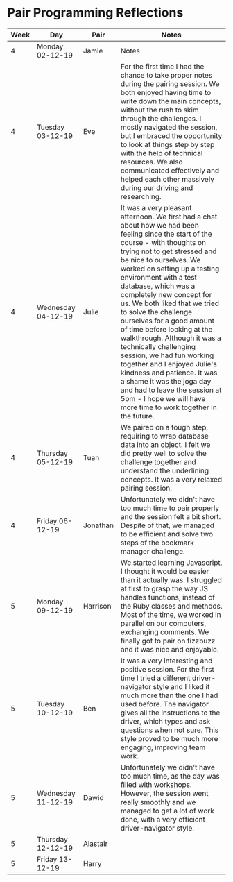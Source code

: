 # Pair Programming Reflections

Week | Day | Pair | Notes
---- | --- | ---- | -----
4    | Monday 02-12-19 | Jamie | Notes
4    | Tuesday 03-12-19 | Eve | For the first time I had the chance to take proper notes during the pairing session. We both enjoyed having time to write down the main concepts, without the rush to skim through the challenges. I mostly navigated the session, but I embraced the opportunity to look at things step by step with the help of technical resources. We also communicated effectively and helped each other massively during our driving and researching.
4    | Wednesday 04-12-19 | Julie | It was a very pleasant afternoon. We first had a chat about how we had been feeling since the start of the course - with thoughts on trying not to get stressed and be nice to ourselves. We worked on setting up a testing environment with a test database, which was a completely new concept for us. We both liked that we tried to solve the challenge ourselves for a good amount of time before looking at the walkthrough. Although it was a technically challenging session, we had fun working together and I enjoyed Julie's kindness and patience. It was a shame it was the joga day and had to leave the session at 5pm - I hope we will have more time to work together in the future.
4    | Thursday 05-12-19 | Tuan | We paired on a tough step, requiring to wrap database data into an object. I felt we did pretty well to solve the challenge together and understand the underlining concepts. It was a very relaxed pairing session.
4    | Friday 06-12-19 | Jonathan | Unfortunately we didn't have too much time to pair properly and the session felt a bit short. Despite of that, we managed to be efficient and solve two steps of the bookmark manager challenge.
5    | Monday 09-12-19 | Harrison | We started learning Javascript. I thought it would be easier than it actually was. I struggled at first to grasp the way JS handles functions, instead of the Ruby classes and methods. Most of the time, we worked in parallel on our computers, exchanging comments. We finally got to pair on fizzbuzz and it was nice and enjoyable.
5    | Tuesday 10-12-19 | Ben | It was a very interesting and positive session. For the first time I tried a different driver-navigator style and I liked it much more than the one I had used before. The navigator gives all the instructions to the driver, which types and ask questions when not sure. This style proved to be much more engaging, improving team work.
5    | Wednesday 11-12-19 | Dawid | Unfortunately we didn't have too much time, as the day was filled with workshops. However, the session went really smoothly and we managed to get a lot of work done, with a very efficient driver-navigator style.
5    | Thursday 12-12-19 | Alastair | 
5    | Friday 13-12-19 | Harry |

